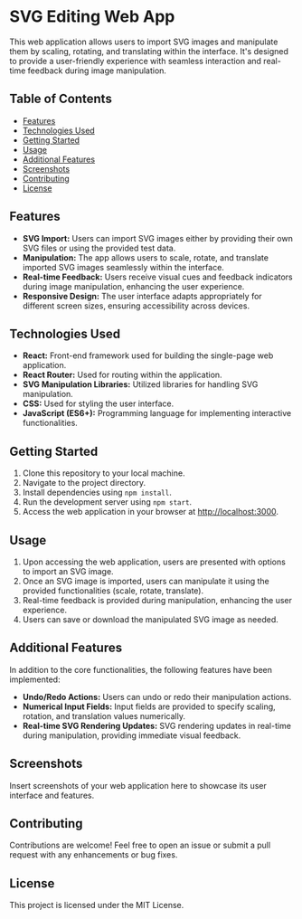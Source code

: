 # SVG Editing Web App

This web application allows users to import SVG images and manipulate them by scaling, rotating, and translating within the interface. It's designed to provide a user-friendly experience with seamless interaction and real-time feedback during image manipulation.

## Table of Contents

- [Features](#features)
- [Technologies Used](#technologies-used)
- [Getting Started](#getting-started)
- [Usage](#usage)
- [Additional Features](#additional-features)
- [Screenshots](#screenshots)
- [Contributing](#contributing)
- [License](#license)

## Features

- **SVG Import:** Users can import SVG images either by providing their own SVG files or using the provided test data.
- **Manipulation:** The app allows users to scale, rotate, and translate imported SVG images seamlessly within the interface.
- **Real-time Feedback:** Users receive visual cues and feedback indicators during image manipulation, enhancing the user experience.
- **Responsive Design:** The user interface adapts appropriately for different screen sizes, ensuring accessibility across devices.

## Technologies Used

- **React:** Front-end framework used for building the single-page web application.
- **React Router:** Used for routing within the application.
- **SVG Manipulation Libraries:** Utilized libraries for handling SVG manipulation.
- **CSS:** Used for styling the user interface.
- **JavaScript (ES6+):** Programming language for implementing interactive functionalities.

## Getting Started

1. Clone this repository to your local machine.
2. Navigate to the project directory.
3. Install dependencies using `npm install`.
4. Run the development server using `npm start`.
5. Access the web application in your browser at [http://localhost:3000](http://localhost:3000).

## Usage

1. Upon accessing the web application, users are presented with options to import an SVG image.
2. Once an SVG image is imported, users can manipulate it using the provided functionalities (scale, rotate, translate).
3. Real-time feedback is provided during manipulation, enhancing the user experience.
4. Users can save or download the manipulated SVG image as needed.

## Additional Features

In addition to the core functionalities, the following features have been implemented:

- **Undo/Redo Actions:** Users can undo or redo their manipulation actions.
- **Numerical Input Fields:** Input fields are provided to specify scaling, rotation, and translation values numerically.
- **Real-time SVG Rendering Updates:** SVG rendering updates in real-time during manipulation, providing immediate visual feedback.

## Screenshots

Insert screenshots of your web application here to showcase its user interface and features.

## Contributing

Contributions are welcome! Feel free to open an issue or submit a pull request with any enhancements or bug fixes.

## License

This project is licensed under the MIT License.

